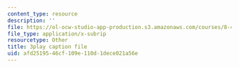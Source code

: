 ```yaml
---
content_type: resource
description: ''
file: https://ol-ocw-studio-app-production.s3.amazonaws.com/courses/8-421-atomic-and-optical-physics-i-spring-2014/afd2519546cf109e110d1dece021a56e_zMlEb29UlKw.srt
file_type: application/x-subrip
resourcetype: Other
title: 3play caption file
uid: afd25195-46cf-109e-110d-1dece021a56e
---
```

